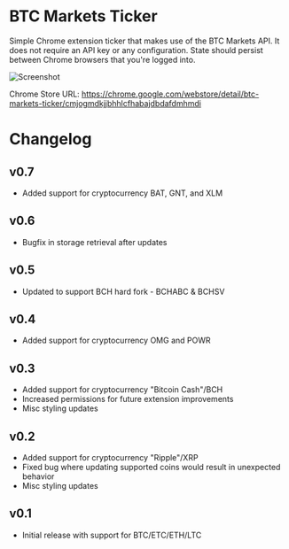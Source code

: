 # BTC Markets Ticker

Simple Chrome extension ticker that makes use of the BTC Markets API. It does not require an API key or any configuration. State should persist between Chrome browsers that you're logged into.

![Screenshot](https://i.imgur.com/f2SPlpy.png)

Chrome Store URL: <https://chrome.google.com/webstore/detail/btc-markets-ticker/cmjogmdkjjbhhlcfhabajdbdafdmhmdi>

# Changelog

## v0.7
- Added support for cryptocurrency BAT, GNT, and XLM

## v0.6
- Bugfix in storage retrieval after updates

## v0.5
- Updated to support BCH hard fork - BCHABC & BCHSV

## v0.4
- Added support for cryptocurrency OMG and POWR

## v0.3
- Added support for cryptocurrency "Bitcoin Cash"/BCH
- Increased permissions for future extension improvements
- Misc styling updates

## v0.2
- Added support for cryptocurrency "Ripple"/XRP
- Fixed bug where updating supported coins would result in unexpected behavior
- Misc styling updates

## v0.1
- Initial release with support for BTC/ETC/ETH/LTC
